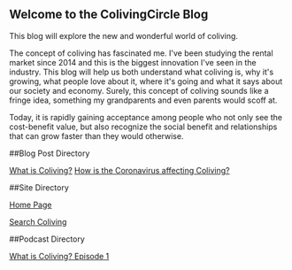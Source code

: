## Welcome to the ColivingCircle Blog

This blog will explore the new and wonderful world of coliving. 

The concept of coliving has fascinated me. I've been studying the rental market since 2014 and this is the biggest innovation I've seen in the industry. This blog will help us both understand what coliving is, why it's growing, what people love about it, where it's going and what it says about our society and economy. Surely, this concept of coliving sounds like a fringe idea, something my grandparents and even parents would scoff at. 

Today, it is rapidly gaining acceptance among people who not only see the cost-benefit value, but also recognize the social benefit and relationships that can grow faster than they would otherwise. 

##Blog Post Directory

[What is Coliving?](http://blog.colivingcircle.com/2020/03/06/what-is-coliving)
[How is the Coronavirus affecting Coliving?](http://blog.colivingcircle.com/2020/03/15/how-is-coronavirus-affecting-coliving)

##Site Directory

[Home Page](colivingcircle.com)

[Search Coliving](search.colivingcircle.com)

##Podcast Directory

[What is Coliving? Episode 1](https://anchor.fm/colivingcircle)
